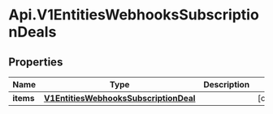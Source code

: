 # Api.V1EntitiesWebhooksSubscriptionDeals

## Properties

Name | Type | Description | Notes
------------ | ------------- | ------------- | -------------
**items** | [**V1EntitiesWebhooksSubscriptionDeal**](V1EntitiesWebhooksSubscriptionDeal.md) |  | [optional] 



